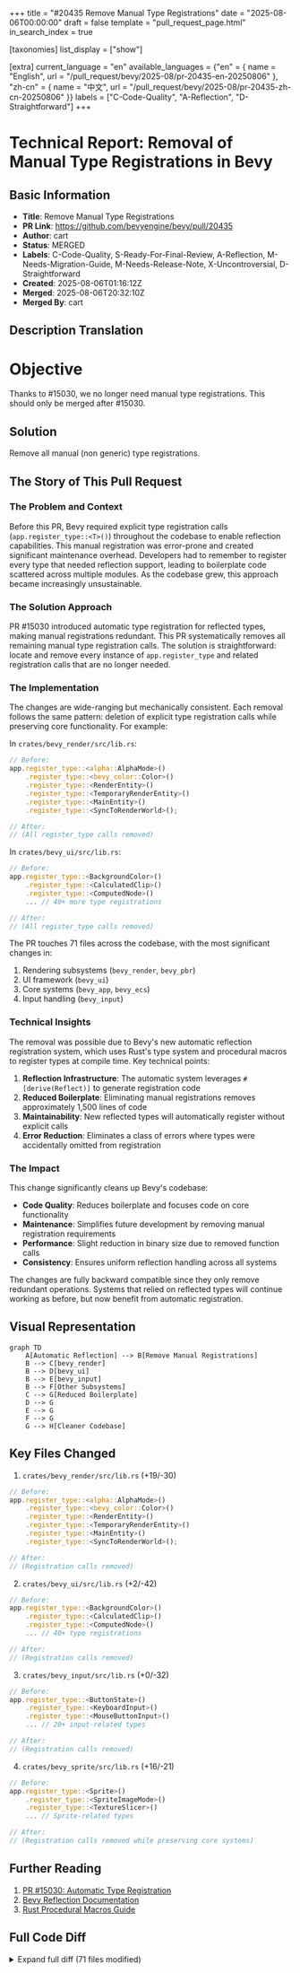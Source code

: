 +++
title = "#20435 Remove Manual Type Registrations"
date = "2025-08-06T00:00:00"
draft = false
template = "pull_request_page.html"
in_search_index = true

[taxonomies]
list_display = ["show"]

[extra]
current_language = "en"
available_languages = {"en" = { name = "English", url = "/pull_request/bevy/2025-08/pr-20435-en-20250806" }, "zh-cn" = { name = "中文", url = "/pull_request/bevy/2025-08/pr-20435-zh-cn-20250806" }}
labels = ["C-Code-Quality", "A-Reflection", "D-Straightforward"]
+++

# Technical Report: Removal of Manual Type Registrations in Bevy

## Basic Information
- **Title**: Remove Manual Type Registrations
- **PR Link**: https://github.com/bevyengine/bevy/pull/20435
- **Author**: cart
- **Status**: MERGED
- **Labels**: C-Code-Quality, S-Ready-For-Final-Review, A-Reflection, M-Needs-Migration-Guide, M-Needs-Release-Note, X-Uncontroversial, D-Straightforward
- **Created**: 2025-08-06T01:16:12Z
- **Merged**: 2025-08-06T20:32:10Z
- **Merged By**: cart

## Description Translation
# Objective

Thanks to #15030, we no longer need manual type registrations. This should only be merged after #15030.

## Solution

Remove all manual (non generic) type registrations.

## The Story of This Pull Request

### The Problem and Context
Before this PR, Bevy required explicit type registration calls (`app.register_type::<T>()`) throughout the codebase to enable reflection capabilities. This manual registration was error-prone and created significant maintenance overhead. Developers had to remember to register every type that needed reflection support, leading to boilerplate code scattered across multiple modules. As the codebase grew, this approach became increasingly unsustainable.

### The Solution Approach
PR #15030 introduced automatic type registration for reflected types, making manual registrations redundant. This PR systematically removes all remaining manual type registration calls. The solution is straightforward: locate and remove every instance of `app.register_type` and related registration calls that are no longer needed.

### The Implementation
The changes are wide-ranging but mechanically consistent. Each removal follows the same pattern: deletion of explicit type registration calls while preserving core functionality. For example:

In `crates/bevy_render/src/lib.rs`:
```rust
// Before:
app.register_type::<alpha::AlphaMode>()
    .register_type::<bevy_color::Color>()
    .register_type::<RenderEntity>()
    .register_type::<TemporaryRenderEntity>()
    .register_type::<MainEntity>()
    .register_type::<SyncToRenderWorld>();

// After:
// (All register_type calls removed)
```

In `crates/bevy_ui/src/lib.rs`:
```rust
// Before:
app.register_type::<BackgroundColor>()
    .register_type::<CalculatedClip>()
    .register_type::<ComputedNode>()
    ... // 40+ more type registrations

// After:
// (All register_type calls removed)
```

The PR touches 71 files across the codebase, with the most significant changes in:
1. Rendering subsystems (`bevy_render`, `bevy_pbr`)
2. UI framework (`bevy_ui`)
3. Core systems (`bevy_app`, `bevy_ecs`)
4. Input handling (`bevy_input`)

### Technical Insights
The removal was possible due to Bevy's new automatic reflection registration system, which uses Rust's type system and procedural macros to register types at compile time. Key technical points:
1. **Reflection Infrastructure**: The automatic system leverages `#[derive(Reflect)]` to generate registration code
2. **Reduced Boilerplate**: Eliminating manual registrations removes approximately 1,500 lines of code
3. **Maintainability**: New reflected types will automatically register without explicit calls
4. **Error Reduction**: Eliminates a class of errors where types were accidentally omitted from registration

### The Impact
This change significantly cleans up Bevy's codebase:
- **Code Quality**: Reduces boilerplate and focuses code on core functionality
- **Maintenance**: Simplifies future development by removing manual registration requirements
- **Performance**: Slight reduction in binary size due to removed function calls
- **Consistency**: Ensures uniform reflection handling across all systems

The changes are fully backward compatible since they only remove redundant operations. Systems that relied on reflected types will continue working as before, but now benefit from automatic registration.

## Visual Representation

```mermaid
graph TD
    A[Automatic Reflection] --> B[Remove Manual Registrations]
    B --> C[bevy_render]
    B --> D[bevy_ui]
    B --> E[bevy_input]
    B --> F[Other Subsystems]
    C --> G[Reduced Boilerplate]
    D --> G
    E --> G
    F --> G
    G --> H[Cleaner Codebase]
```

## Key Files Changed

1. `crates/bevy_render/src/lib.rs` (+19/-30)
```rust
// Before:
app.register_type::<alpha::AlphaMode>()
    .register_type::<bevy_color::Color>()
    .register_type::<RenderEntity>()
    .register_type::<TemporaryRenderEntity>()
    .register_type::<MainEntity>()
    .register_type::<SyncToRenderWorld>();

// After:
// (Registration calls removed)
```

2. `crates/bevy_ui/src/lib.rs` (+2/-42)
```rust
// Before:
app.register_type::<BackgroundColor>()
    .register_type::<CalculatedClip>()
    .register_type::<ComputedNode>()
    ... // 40+ type registrations

// After:
// (Registration calls removed)
```

3. `crates/bevy_input/src/lib.rs` (+0/-32)
```rust
// Before:
app.register_type::<ButtonState>()
    .register_type::<KeyboardInput>()
    .register_type::<MouseButtonInput>()
    ... // 20+ input-related types

// After:
// (Registration calls removed)
```

4. `crates/bevy_sprite/src/lib.rs` (+16/-21)
```rust
// Before:
app.register_type::<Sprite>()
    .register_type::<SpriteImageMode>()
    .register_type::<TextureSlicer>()
    ... // Sprite-related types

// After:
// (Registration calls removed while preserving core systems)
```

## Further Reading
1. [PR #15030: Automatic Type Registration](https://github.com/bevyengine/bevy/pull/15030)
2. [Bevy Reflection Documentation](https://docs.rs/bevy_reflect/latest/bevy_reflect/)
3. [Rust Procedural Macros Guide](https://doc.rust-lang.org/reference/procedural-macros.html)

## Full Code Diff
<details>
<summary>Expand full diff (71 files modified)</summary>

```diff
diff --git a/crates/bevy_animation/src/lib.rs b/crates/bevy_animation/src/lib.rs
index 0c667417b5ae3..67e5cde0466a9 100644
--- a/crates/bevy_animation/src/lib.rs
+++ b/crates/bevy_animation/src/lib.rs
@@ -40,7 +40,6 @@ use bevy_reflect::{prelude::ReflectDefault, Reflect, TypePath};
 use bevy_time::Time;
 use bevy_transform::TransformSystems;
 use bevy_utils::{PreHashMap, PreHashMapExt, TypeIdMap};
-use petgraph::graph::NodeIndex;
 use serde::{Deserialize, Serialize};
 use thread_local::ThreadLocal;
 use tracing::{trace, warn};
@@ -60,7 +59,7 @@ pub mod prelude {
 use crate::{
     animation_curves::AnimationCurve,
     graph::{AnimationGraph, AnimationGraphAssetLoader, AnimationNodeIndex},
-    transition::{advance_transitions, expire_completed_transitions, AnimationTransitions},
+    transition::{advance_transitions, expire_completed_transitions},
 };
 use alloc::sync::Arc;
 
@@ -1234,12 +1233,6 @@ impl Plugin for AnimationPlugin {
             .init_asset_loader::<AnimationGraphAssetLoader>()
             .register_asset_reflect::<AnimationClip>()
             .register_asset_reflect::<AnimationGraph>()
-            .register_type::<AnimationPlayer>()
-            .register_type::<AnimationTarget>()
-            .register_type::<AnimationTransitions>()
-            .register_type::<AnimationGraphHandle>()
-            .register_type::<NodeIndex>()
-            .register_type::<ThreadedAnimationGraphs>()
             .init_resource::<ThreadedAnimationGraphs>()
             .add_systems(
                 PostUpdate,
diff --git a/crates/bevy_anti_aliasing/src/contrast_adaptive_sharpening/mod.rs b/crates/bevy_anti_aliasing/src/contrast_adaptive_sharpening/mod.rs
index 872175dbc741b..845f4c98dd462 100644
--- a/crates/bevy_anti_aliasing/src/contrast_adaptive_sharpening/mod.rs
+++ b/crates/bevy_anti_aliasing/src/contrast_adaptive_sharpening/mod.rs
@@ -103,7 +103,6 @@ impl Plugin for CasPlugin {
     fn build(&self, app: &mut App) {
         embedded_asset!(app, "robust_contrast_adaptive_sharpening.wgsl");
 
-        app.register_type::<ContrastAdaptiveSharpening>();
         app.add_plugins((
             ExtractComponentPlugin::<ContrastAdaptiveSharpening>::default(),
             UniformComponentPlugin::<CasUniform>::default(),
diff --git a/crates/bevy_anti_aliasing/src/fxaa/mod.rs b/crates/bevy_anti_aliasing/src/fxaa/mod.rs
index bba559626379b..6b67770230684 100644
--- a/crates/bevy_anti_aliasing/src/fxaa/mod.rs
+++ b/crates/bevy_anti_aliasing/src/fxaa/mod.rs
@@ -86,7 +86,6 @@ impl Plugin for FxaaPlugin {
     fn build(&self, app: &mut App) {
         embedded_asset!(app, "fxaa.wgsl");
 
-        app.register_type::<Fxaa>();
         app.add_plugins(ExtractComponentPlugin::<Fxaa>::default());
 
         let Some(render_app) = app.get_sub_app_mut(RenderApp) else {
diff --git a/crates/bevy_anti_aliasing/src/smaa/mod.rs b/crates/bevy_anti_aliasing/src/smaa/mod.rs
index d54dff8e9ce5d..3d3913ccce4ca 100644
--- a/crates/bevy_anti_aliasing/src/smaa/mod.rs
+++ b/crates/bevy_anti_aliasing/src/smaa/mod.rs
@@ -313,8 +313,7 @@ impl Plugin for SmaaPlugin {
             }
         };
 
-        app.add_plugins(ExtractComponentPlugin::<Smaa>::default())
-            .register_type::<Smaa>();
+        app.add_plugins(ExtractComponentPlugin::<Smaa>::default());
 
         let Some(render_app) = app.get_sub_app_mut(RenderApp) else {
             return;
diff --git a/crates/bevy_anti_aliasing/src/taa/mod.rs b/crates/bevy_anti_aliasing/src/taa/mod.rs
index 263ebd00436ff..3055160a820c9 100644
--- a/crates/bevy_anti_aliasing/src/taa/mod.rs
+++ b/crates/bevy_anti_aliasing/src/taa/mod.rs
@@ -51,8 +51,6 @@ impl Plugin for TemporalAntiAliasPlugin {
     fn build(&self, app: &mut App) {
         embedded_asset!(app, "taa.wgsl");
 
-        app.register_type::<TemporalAntiAliasing>();
-
         app.add_plugins(SyncComponentPlugin::<TemporalAntiAliasing>::default());
 
         let Some(render_app) = app.get_sub_app_mut(RenderApp) else {
diff --git a/crates/bevy_app/src/app.rs b/crates/bevy_app/src/app.rs
index 9ff4792960679..c6c16cb5bed86 100644
--- a/crates/bevy_app/src/app.rs
+++ b/crates/bevy_app/src/app.rs
@@ -106,18 +106,11 @@ impl Default for App {
 
         #[cfg(feature = "bevy_reflect")]
         {
-            use bevy_ecs::observer::ObservedBy;
-
             #[cfg(not(feature = "reflect_auto_register")]
             app.init_resource::<AppTypeRegistry>();
 
             #[cfg(feature = "reflect_auto_register")]
             app.insert_resource(AppTypeRegistry::new_with_derived_types());
-
-            app.register_type::<Name>();
-            app.register_type::<ChildOf>();
-            app.register_type::<Children>();
-            app.register_type::<ObservedBy>();
         }
 
         #[cfg(feature = "reflect_functions")]
diff --git a/crates/bevy_asset/src/lib.rs b/crates/bevy_asset/src/lib.rs
index 8186b6315d5b4..3c939b07cf8b0 100644
--- a/crates/bevy_asset/src/lib.rs
+++ b/crates/bevy_asset/src/lib.rs
@@ -422,8 +422,7 @@ impl Plugin for AssetPlugin {
             // and as a result has ambiguous system ordering with all other systems in `PreUpdate`.
             // This is virtually never a real problem: asset loading is async and so anything that interacts directly with it
             // needs to be robust to stochastic delays anyways.
-            .add_systems(PreUpdate, handle_internal_asset_events.ambiguous_with_all())
-            .register_type::<AssetPath>();
+            .add_systems(PreUpdate, handle_internal_asset_events.ambiguous_with_all());
     }
 }
 
diff --git a/crates/bevy_audio/src/lib.rs b/crates/bevy_audio/src/lib.rs
index e3b5e02569fd2..43e7cbe05c0e0 100644
--- a/crates/bevy_audio/src/lib.rs
+++ b/crates/bevy_audio/src/lib.rs
@@ -80,13 +80,7 @@ pub struct AudioPlugin {
 
 impl Plugin for AudioPlugin {
     fn build(&self, app: &mut App) {
-        app.register_type::<Volume>()
-            .register_type::<GlobalVolume>()
-            .register_type::<SpatialListener>()
-            .register_type::<DefaultSpatialScale>()
-            .register_type::<PlaybackMode>()
-            .register_type::<PlaybackSettings>()
-            .insert_resource(self.global_volume)
+        app.insert_resource(self.global_volume)
             .insert_resource(DefaultSpatialScale(self.default_spatial_scale))
             .configure_sets(
                 PostUpdate,
diff --git a/crates/bevy_camera/src/lib.rs b/crates/bevy_camera/src/lib.rs
index bf0ededae8314..1ae5c8107860e 100644
--- a/crates/bevy_camera/src/lib.rs
+++ b/crates/bevy_camera/src/lib.rs
@@ -18,20 +18,10 @@ pub struct CameraPlugin;
 
 impl Plugin for CameraPlugin {
     fn build(&self, app: &mut App) {
-        app.register_type::<Camera>()
-            .register_type::<ClearColor>()
-            .register_type::<CameraMainTextureUsages>()
-            .register_type::<Exposure>()
-            .register_type::<MainPassResolutionOverride>()
-            .register_type::<primitives::Aabb>()
-            .register_type::<primitives::CascadesFrusta>()
-            .register_type::<primitives::CubemapFrusta>()
-            .register_type::<primitives::Frustum>()
-            .init_resource::<ClearColor>()
-            .add_plugins((
-                CameraProjectionPlugin,
-                visibility::VisibilityPlugin,
-                visibility::VisibilityRangePlugin,
-            ));
+        app.init_resource::<ClearColor>().add_plugins((
+            CameraProjectionPlugin,
+            visibility::VisibilityPlugin,
+            visibility::VisibilityRangePlugin,
+        ));
     }
 }
diff --git a/crates/bevy_camera/src/projection.rs b/crates/bevy_camera/src/projection.rs
index 847714208d12a..1d2bfdab27561 100644
--- a/crates/bevy_camera/src/projection.rs
+++ b/crates/bevy_camera/src/projection.rs
@@ -18,16 +18,12 @@ pub struct CameraProjectionPlugin;
 
 impl Plugin for CameraProjectionPlugin {
     fn build(&self, app: &mut App) {
-        app.register_type::<Projection>()
-            .register_type::<PerspectiveProjection>()
-            .register_type::<OrthographicProjection>()
-            .register_type::<CustomProjection>()
-            .add_systems(
-                PostUpdate,
-                crate::visibility::update_frusta
-                    .in_set(VisibilitySystems::UpdateFrusta)
-                    .after(TransformSystems::Propagate),
-            );
+        app.add_systems(
+            PostUpdate,
+            crate::visibility::update_frusta
+                .in_set(VisibilitySystems::UpdateFrusta)
+                .after(TransformSystems::Propagate),
+        );
     }
 }
 
diff --git a/crates/bevy_camera/src/visibility/mod.rs b/crates/bevy_camera/src/visibility/mod.rs
index 478db336e32a3..275715cb26b33 100644
--- a/crates/bevy_camera/src/visibility/mod.rs
+++ b/crates/bevy_camera/src/visibility/mod.rs
@@ -340,17 +340,7 @@ impl Plugin for VisibilityPlugin {
     fn build(&self, app: &mut bevy_app::App) {
         use VisibilitySystems::*;
 
-        app.register_type::<VisibilityClass>()
-            .register_type::<InheritedVisibility>()
-            .register_type::<ViewVisibility>()
-            .register_type::<NoFrustumCulling>()
-            .register_type::<RenderLayers>()
-            .register_type::<Visibility>()
-            .register_type::<VisibleEntities>()
-            .register_type::<CascadesVisibleEntities>()
-            .register_type::<VisibleMeshEntities>()
-            .register_type::<CubemapVisibleEntities>()
-            .register_required_components::<Mesh3d, Visibility>()
+        app.register_required_components::<Mesh3d, Visibility>()
             .register_required_components::<Mesh3d, VisibilityClass>()
             .register_required_components::<Mesh2d, Visibility>()
             .register_required_components::<Mesh2d, VisibilityClass>()
diff --git a/crates/bevy_camera/src/visibility/range.rs b/crates/bevy_camera/src/visibility/range.rs
index b85631c9d5c75..b827dedbbf10c 100644
--- a/crates/bevy_camera/src/visibility/range.rs
+++ b/crates/bevy_camera/src/visibility/range.rs
@@ -30,14 +30,12 @@ pub struct VisibilityRangePlugin;
 
 impl Plugin for VisibilityRangePlugin {
     fn build(&self, app: &mut App) {
-        app.register_type::<VisibilityRange>()
-            .init_resource::<VisibleEntityRanges>()
-            .add_systems(
-                PostUpdate,
-                check_visibility_ranges
-                    .in_set(VisibilitySystems::CheckVisibility)
-                    .before(check_visibility),
-            );
+        app.init_resource::<VisibleEntityRanges>().add_systems(
+            PostUpdate,
+            check_visibility_ranges
+                .in_set(VisibilitySystems::CheckVisibility)
+                .before(check_visibility),
+        );
     }
 }
 
diff --git a/crates/bevy_core_pipeline/src/auto_exposure/mod.rs b/crates/bevy_core_pipeline/src/auto_exposure/mod.rs
index 805e67ec97c6e..773ab8b12f646 100644
--- a/crates/bevy_core_pipeline/src/auto_exposure/mod.rs
+++ b/crates/bevy_core_pipeline/src/auto_exposure/mod.rs
@@ -46,14 +46,12 @@ impl Plugin for AutoExposurePlugin {
         embedded_asset!(app, "auto_exposure.wgsl");
 
         app.add_plugins(RenderAssetPlugin::<GpuAutoExposureCompensationCurve>::default())
-            .register_type::<AutoExposureCompensationCurve>()
             .init_asset::<AutoExposureCompensationCurve>()
             .register_asset_reflect::<AutoExposureCompensationCurve>();
         app.world_mut()
             .resource_mut::<Assets<AutoExposureCompensationCurve>>()
             .insert(&Handle::default(), AutoExposureCompensationCurve::default());
 
-        app.register_type::<AutoExposure>();
         app.add_plugins(ExtractComponentPlugin::<AutoExposure>::default());
 
         let Some(render_app) = app.get_sub_app_mut(RenderApp) else {
diff --git a/crates/bevy_core_pipeline/src/bloom/mod.rs b/crates/bevy_core_pipeline/src/bloom/mod.rs
index 09112794026ba..f07675fad36c7 100644
--- a/crates/bevy_core_pipeline/src/bloom/mod.rs
+++ b/crates/bevy_core_pipeline/src/bloom/mod.rs
@@ -49,9 +49,6 @@ impl Plugin for BloomPlugin {
     fn build(&self, app: &mut App) {
         embedded_asset!(app, "bloom.wgsl");
 
-        app.register_type::<Bloom>();
-        app.register_type::<BloomPrefilter>();
-        app.register_type::<BloomCompositeMode>();
         app.add_plugins((
             ExtractComponentPlugin::<Bloom>::default(),
             UniformComponentPlugin::<BloomUniforms>::default(),
diff --git a/crates/bevy_core_pipeline/src/core_2d/mod.rs b/crates/bevy_core_pipeline/src/core_2d/mod.rs
index f051c1164cc8a..70146efd7a253 100644
--- a/crates/bevy_core_pipeline/src/core_2d/mod.rs
+++ b/crates/bevy_core_pipeline/src/core_2d/mod.rs
@@ -80,8 +80,7 @@ pub struct Core2dPlugin;
 
 impl Plugin for Core2dPlugin {
     fn build(&self, app: &mut App) {
-        app.register_type::<Camera2d>()
-            .register_required_components::<Camera2d, DebandDither>()
+        app.register_required_components::<Camera2d, DebandDither>()
             .register_required_components_with::<Camera2d, CameraRenderGraph>(|| {
                 CameraRenderGraph::new(Core2d)
             })
diff --git a/crates/bevy_core_pipeline/src/core_3d/mod.rs b/crates/bevy_core_pipeline/src/core_3d/mod.rs
index 9fd7880869546..ad058f8579072 100644
--- a/crates/bevy_core_pipeline/src/core_3d/mod.rs
+++ b/crates/bevy_core_pipeline/src/core_3d/mod.rs
@@ -139,9 +139,7 @@ pub struct Core3dPlugin;
 
 impl Plugin for Core3dPlugin {
     fn build(&self, app: &mut App) {
-        app.register_type::<Camera3d>()
-            .register_type::<ScreenSpaceTransmissionQuality>()
-            .register_required_components_with::<Camera3d, DebandDither>(|| DebandDither::Enabled)
+        app.register_required_components_with::<Camera3d, DebandDither>(|| DebandDither::Enabled)
             .register_required_components_with::<Camera3d, CameraRenderGraph>(|| {
                 CameraRenderGraph::new(Core3d)
             })
diff --git a/crates/bevy_core_pipeline/src/dof/mod.rs b/crates/bevy_core_pipeline/src/dof/mod.rs
index 51ec0b97af61d..10ca30c8fc2c8 100644
--- a/crates/bevy_core_pipeline/src/dof/mod.rs
+++ b/crates/bevy_core_pipeline/src/dof/mod.rs
@@ -207,8 +207,6 @@ impl Plugin for DepthOfFieldPlugin {
     fn build(&self, app: &mut App) {
         embedded_asset!(app, "dof.wgsl");
 
-        app.register_type::<DepthOfField>();
-        app.register_type::<DepthOfFieldMode>();
         app.add_plugins(UniformComponentPlugin::<DepthOfFieldUniform>::default());
 
         app.add_plugins(SyncComponentPlugin::<DepthOfField>::default());
diff --git a/crates/bevy_core_pipeline/src/lib.rs b/crates/bevy_core_pipeline/src/lib.rs
index bc3159de18712..1b5f022428a3c 100644
--- a/crates/bevy_core_pipeline/src/lib.rs
+++ b/crates/bevy_core_pipeline/src/lib.rs
@@ -37,19 +37,11 @@ pub mod prelude {
 }
 
 use crate::{
-    blit::BlitPlugin,
-    bloom::BloomPlugin,
-    core_2d::Core2dPlugin,
-    core_3d::Core3dPlugin,
-    deferred::copy_lighting_id::CopyDeferredLightingIdPlugin,
-    dof::DepthOfFieldPlugin,
-    experimental::mip_generation::MipGenerationPlugin,
-    motion_blur::MotionBlurPlugin,
-    msaa_writeback::MsaaWritebackPlugin,
-    post_process::PostProcessingPlugin,
-    prepass::{DeferredPrepass, DepthPrepass, MotionVectorPrepass, NormalPrepass},
-    tonemapping::TonemappingPlugin,
-    upscaling::UpscalingPlugin,
+    blit::BlitPlugin, bloom::BloomPlugin, core_2d::Core2dPlugin, core_3d::Core3dPlugin,
+    deferred::copy_lighting_id::CopyDeferredLightingIdPlugin, dof::DepthOfFieldPlugin,
+    experimental::mip_generation::MipGenerationPlugin, motion_blur::MotionBlurPlugin,
+    msaa_writeback::MsaaWritebackPlugin, post_process::PostProcessingPlugin,
+    tonemapping::TonemappingPlugin, upscaling::UpscalingPlugin,
 };
 use bevy_app::{App, Plugin};
 use bevy_asset::embedded_asset;
@@ -63,12 +55,7 @@ impl Plugin for CorePipelinePlugin {
     fn build(&self, app: &mut App) {
         embedded_asset!(app, "fullscreen_vertex_shader/fullscreen.wgsl");
 
-        app.register_type::<DepthPrepass>()
-            .register_type::<NormalPrepass>()
-            .register_type::<MotionVectorPrepass>()
-            .register_type::<DeferredPrepass>()
-            .init_resource::<FullscreenShader>()
-            .add_plugins((Core2dPlugin, Core3dPlugin, CopyDeferredLightingIdPlugin))
+        app.add_plugins((Core2dPlugin, Core3dPlugin, CopyDeferredLightingIdPlugin))
             .add_plugins((
                 BlitPlugin,
                 MsaaWritebackPlugin,
diff --git a/crates/bevy_core_pipeline/src/oit/mod.rs b/crates/bevy_core_pipeline/src/oit/mod.rs
index 9c20f4739d752..774d18efe55bf 100644
--- a/crates/bevy_core_pipeline/src/oit/mod.rs
+++ b/crates/bevy_core_pipeline/src/oit/mod.rs
@@ -106,8 +106,7 @@ impl Plugin for OrderIndependentTransparencyPlugin {
             OitResolvePlugin,
         ))
         .add_systems(Update, check_msaa)
-        .add_systems(Last, configure_depth_texture_usages)
-        .register_type::<OrderIndependentTransparencySettings>();
+        .add_systems(Last, configure_depth_texture_usages);
 
         let Some(render_app) = app.get_sub_app_mut(RenderApp) else {
             return;
diff --git a/crates/bevy_core_pipeline/src/post_process/mod.rs b/crates/bevy_core_pipeline/src/post_process/mod.rs
index 229d4e32c3aa6..551caf28f1f64 100644
--- a/crates/bevy_core_pipeline/src/post_process/mod.rs
+++ b/crates/bevy_core_pipeline/src/post_process/mod.rs
@@ -201,7 +201,6 @@ impl Plugin for PostProcessingPlugin {
             RenderAssetUsages::RENDER_WORLD,
         ));
 
-        app.register_type::<ChromaticAberration>();
         app.add_plugins(ExtractComponentPlugin::<ChromaticAberration>::default());
 
         let Some(render_app) = app.get_sub_app_mut(RenderApp) else {
diff --git a/crates/bevy_core_pipeline/src/skybox/mod.rs b/crates/bevy_core_pipeline/src/skybox/mod.rs
index f80bbbf770c22..205aad66a817e 100644
--- a/crates/bevy_core_pipeline/src/skybox/mod.rs
+++ b/crates/bevy_core_pipeline/src/skybox/mod.rs
@@ -45,7 +45,7 @@ impl Plugin for SkyboxPlugin {
         embedded_asset!(app, "skybox.wgsl");
         embedded_asset!(app, "skybox_prepass.wgsl");
 
-        app.register_type::<Skybox>().add_plugins((
+        app.add_plugins((
             ExtractComponentPlugin::<Skybox>::default(),
             UniformComponentPlugin::<SkyboxUniforms>::default(),
         ));
diff --git a/crates/bevy_core_pipeline/src/tonemapping/mod.rs b/crates/bevy_core_pipeline/src/tonemapping/mod.rs
index 2eb3d267e34c5..90b7de086f318 100644
--- a/crates/bevy_core_pipeline/src/tonemapping/mod.rs
+++ b/crates/bevy_core_pipeline/src/tonemapping/mod.rs
@@ -82,9 +82,6 @@ impl Plugin for TonemappingPlugin {
 
         app.add_plugins(ExtractResourcePlugin::<TonemappingLuts>::default());
 
-        app.register_type::<Tonemapping>();
-        app.register_type::<DebandDither>();
-
         app.add_plugins((
             ExtractComponentPlugin::<Tonemapping>::default(),
             ExtractComponentPlugin::<DebandDither>::default(),
diff --git a/crates/bevy_gizmos/src/aabb.rs b/crates/bevy_gizmos/src/aabb.rs
index 4ac9e5f2ac456..97b4f3e9ebd4c 100644
--- a/crates/bevy_gizmos/src/aabb.rs
+++ b/crates/bevy_gizmos/src/aabb.rs
@@ -28,19 +28,17 @@ pub struct AabbGizmoPlugin;
 
 impl Plugin for AabbGizmoPlugin {
     fn build(&self, app: &mut bevy_app::App) {
-        app.register_type::<AabbGizmoConfigGroup>()
-            .init_gizmo_group::<AabbGizmoConfigGroup>()
-            .add_systems(
-                PostUpdate,
-                (
-                    draw_aabbs,
-                    draw_all_aabbs.run_if(|config: Res<GizmoConfigStore>| {
-                        config.config::<AabbGizmoConfigGroup>().1.draw_all
-                    }),
-                )
-                    .after(bevy_render::view::VisibilitySystems::CalculateBounds)
-                    .after(TransformSystems::Propagate),
-            );
+        app.init_gizmo_group::<AabbGizmoConfigGroup>().add_systems(
+            PostUpdate,
+            (
+                draw_aabbs,
+                draw_all_aabbs.run_if(|config: Res<GizmoConfigStore>| {
+                    config.config::<AabbGizmoConfigGroup>().1.draw_all
+                }),
+            )
+                .after(bevy_render::view::VisibilitySystems::CalculateBounds)
+                .after(TransformSystems::Propagate),
+        );
     }
 }
 /// The [`GizmoConfigGroup`] used for debug visualizations of [`Aabb`] components on entities
diff --git a/crates/bevy_gizmos/src/lib.rs b/crates/bevy_gizmos/src/lib.rs
index 4eeeea508d048..ca3aba088b9a4 100755
--- a/crates/bevy_gizmos/src/lib.rs
+++ b/crates/